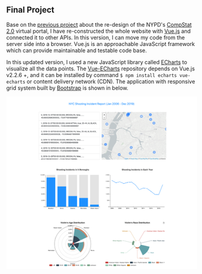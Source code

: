 ## Final Project
Base on the [previous project](https://github.com/yujunmjiang/WebAdvanced_Spring2020_jiany023/tree/master/week8_hw) about the re-design of the NYPD's [CompStat 2.0](https://compstat.nypdonline.org/2e5c3f4b-85c1-4635-83c6-22b27fe7c75c/view/89) virtual portal, I have re-constructed the whole website with [Vue.js](https://vuejs.org/) and connected it to other APIs. In this version, I can move my code from the server side into a browser. Vue.js is an approachable JavaScript framework which can provide maintainable and testable code base.

In this updated version, I used a new JavaScript library called [ECharts](https://echarts.apache.org/en/index.html) to visualize all the data points. The [Vue-ECharts](https://github.com/ecomfe/vue-echarts/blob/master/README.md) repository depends on Vue.js v2.2.6 +, and it can be installed by command `$ npm install echarts vue-echarts` or content delivery network (CDN). The application with responsive grid system built by [Bootstrap](https://getbootstrap.com/) is shown in below.

<img src="https://github.com/yujunmjiang/WebAdvanced_Spring2020_jiany023/blob/master/week15_final/screencapture-localhost-8080-2020-05-06-21_37_11.png">
